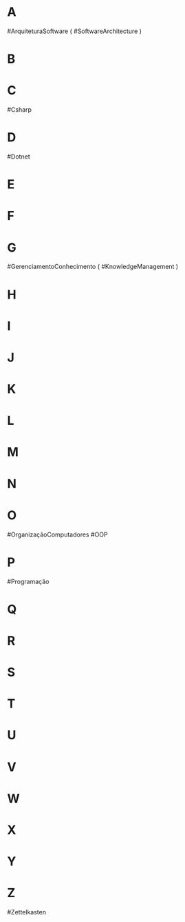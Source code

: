 <!-- repositório das tags para evitar duplicidade -->
# A
#ArquiteturaSoftware ( #SoftwareArchitecture )
# B
# C
#Csharp
# D
#Dotnet
# E
# F
# G
#GerenciamentoConhecimento ( #KnowledgeManagement )
# H
# I
# J
# K
# L
# M
# N
# O
#OrganizaçãoComputadores
#OOP
# P
#Programação
# Q
# R
# S
# T
# U
# V
# W
# X
# Y
# Z
#Zettelkasten
